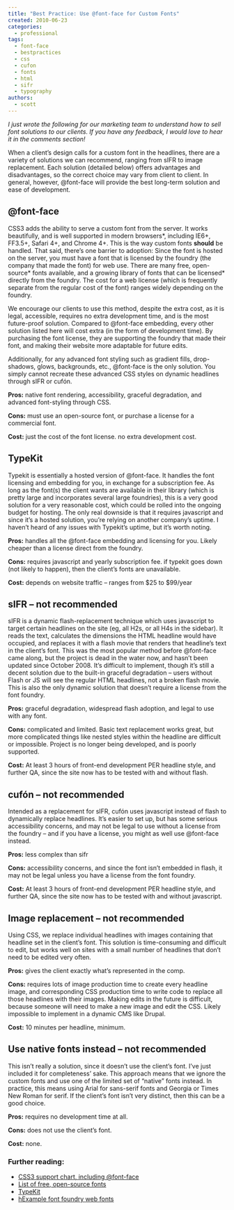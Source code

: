 ```yaml
---
title: "Best Practice: Use @font-face for Custom Fonts"
created: 2010-06-23
categories: 
  - professional
tags: 
  - font-face
  - bestpractices
  - css
  - cufon
  - fonts
  - html
  - sifr
  - typography
authors: 
  - scott
---
```


_I just wrote the following for our marketing team to understand how to sell font solutions to our clients. If you have any feedback, I would love to hear it in the comments section!_

When a client’s design calls for a custom font in the headlines, there are a variety of solutions we can recommend, ranging from sIFR to image replacement. Each solution (detailed below) offers advantages and disadvantages, so the correct choice may vary from client to client. In general, however, @font-face will provide the best long-term solution and ease of development.

## @font-face

CSS3 adds the ability to serve a custom font from the server. It works beautifully, and is well supported in modern browsers\*, including IE6+, FF3.5+, Safari 4+, and Chrome 4+. This is the way custom fonts **should** be handled. That said, there’s one barrier to adoption: Since the font is hosted on the server, you must have a font that is licensed by the foundry (the company that made the font) for web use. There are many free, open-source\* fonts available, and a growing library of fonts that can be licensed\* directly from the foundry. The cost for a web license (which is frequently separate from the regular cost of the font) ranges widely depending on the foundry.

We encourage our clients to use this method, despite the extra cost, as it is legal, accessible, requires no extra development time, and is the most future-proof solution. Compared to @font-face embedding, every other solution listed here will cost extra (in the form of development time). By purchasing the font license, they are supporting the foundry that made their font, and making their website more adaptable for future edits.

Additionally, for any advanced font styling such as gradient fills, drop-shadows, glows, backgrounds, etc., @font-face is the only solution. You simply cannot recreate these advanced CSS styles on dynamic headlines through sIFR or cufón.

**Pros:** native font rendering, accessibility, graceful degradation, and advanced font-styling through CSS.

**Cons:** must use an open-source font, or purchase a license for a commercial font.

**Cost:** just the cost of the font license. no extra development cost.

## TypeKit

Typekit is essentially a hosted version of @font-face. It handles the font licensing and embedding for you, in exchange for a subscription fee. As long as the font(s) the client wants are available in their library (which is pretty large and incorporates several large foundries), this is a very good solution for a very reasonable cost, which could be rolled into the ongoing budget for hosting. The only real downside is that it requires javascript and since it’s a hosted solution, you’re relying on another company’s uptime. I haven’t heard of any issues with Typekit’s uptime, but it’s worth noting.

**Pros:** handles all the @font-face embedding and licensing for you. Likely cheaper than a license direct from the foundry.

**Cons:** requires javascript and yearly subscription fee. if typekit goes down (not likely to happen), then the client’s fonts are unavailable.

**Cost:** depends on website traffic – ranges from $25 to $99/year

## sIFR – not recommended

sIFR is a dynamic flash-replacement technique which uses javascript to target certain headlines on the site (eg, all H2s, or all H4s in the sidebar). It reads the text, calculates the dimensions the HTML headline would have occupied, and replaces it with a flash movie that renders that headline’s text in the client’s font. This was the most popular method before @font-face came along, but the project is dead in the water now, and hasn’t been updated since October 2008. It’s difficult to implement, though it’s still a decent solution due to the built-in graceful degradation – users without Flash or JS will see the regular HTML headlines, not a broken flash movie. This is also the only dynamic solution that doesn’t require a license from the font foundry.

**Pros:** graceful degradation, widespread flash adoption, and legal to use with any font.

**Cons:** complicated and limited. Basic text replacement works great, but more complicated things like nested styles within the headline are difficult or impossible. Project is no longer being developed, and is poorly supported.

**Cost:** At least 3 hours of front-end development PER headline style, and further QA, since the site now has to be tested with and without flash.

## cufón – not recommended

Intended as a replacement for sIFR, cufón uses javascript instead of flash to dynamically replace headlines. It’s easier to set up, but has some serious accessibility concerns, and may not be legal to use without a license from the foundry – and if you have a license, you might as well use @font-face instead.

**Pros:** less complex than sifr

**Cons:** accessibility concerns, and since the font isn’t embedded in flash, it may not be legal unless you have a license from the font foundry.

**Cost:** At least 3 hours of front-end development PER headline style, and further QA, since the site now has to be tested with and without javascript.

## Image replacement – not recommended

Using CSS, we replace individual headlines with images containing that headline set in the client’s font. This solution is time-consuming and difficult to edit, but works well on sites with a small number of headlines that don’t need to be edited very often.

**Pros:** gives the client exactly what’s represented in the comp.

**Cons:** requires lots of image production time to create every headline image, and corresponding CSS production time to write code to replace all those headlines with their images. Making edits in the future is difficult, because someone will need to make a new image and edit the CSS. Likely impossible to implement in a dynamic CMS like Drupal.

**Cost:** 10 minutes per headline, minimum.

## Use native fonts instead – not recommended

This isn’t really a solution, since it doesn’t use the client’s font. I’ve just included it for completeness’ sake. This approach means that we ignore the custom fonts and use one of the limited set of “native” fonts instead. In practice, this means using Arial for sans-serif fonts and Georgia or Times New Roman for serif. If the client’s font isn’t very distinct, then this can be a good choice.

**Pros:** requires no development time at all.

**Cons:** does not use the client’s font.

**Cost:** none.

### Further reading:

- [CSS3 support chart, including @font-face](http://www.findmebyip.com/litmus/)
- [List of free, open-source fonts](http://www.fontsquirrel.com/)
- [TypeKit](http://typekit.com/)
- [hExample font foundry web fonts](http://www.fontshop.com/fontlist/n/web_fontfonts/)

